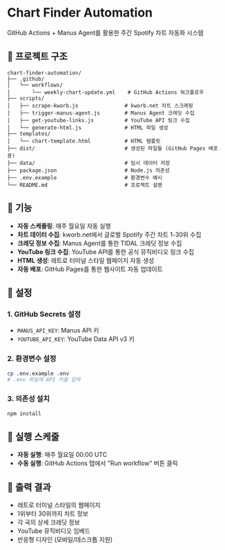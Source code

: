 # Chart Finder Automation

GitHub Actions + Manus Agent를 활용한 주간 Spotify 차트 자동화 시스템

## 📁 프로젝트 구조

```
chart-finder-automation/
├── .github/
│   └── workflows/
│       └── weekly-chart-update.yml    # GitHub Actions 워크플로우
├── scripts/
│   ├── scrape-kworb.js               # kworb.net 차트 스크래핑
│   ├── trigger-manus-agent.js        # Manus Agent 크레딧 수집
│   ├── get-youtube-links.js          # YouTube API 링크 수집
│   └── generate-html.js              # HTML 파일 생성
├── templates/
│   └── chart-template.html           # HTML 템플릿
├── dist/                             # 생성된 파일들 (GitHub Pages 배포용)
├── data/                             # 임시 데이터 저장
├── package.json                      # Node.js 의존성
├── .env.example                      # 환경변수 예시
└── README.md                         # 프로젝트 설명
```

## 🚀 기능

- **자동 스케줄링**: 매주 월요일 자동 실행
- **차트 데이터 수집**: kworb.net에서 글로벌 Spotify 주간 차트 1-30위 수집
- **크레딧 정보 수집**: Manus Agent를 통한 TIDAL 크레딧 정보 수집
- **YouTube 링크 수집**: YouTube API를 통한 공식 뮤직비디오 링크 수집
- **HTML 생성**: 레트로 터미널 스타일 웹페이지 자동 생성
- **자동 배포**: GitHub Pages를 통한 웹사이트 자동 업데이트

## 🔧 설정

### 1. GitHub Secrets 설정
- `MANUS_API_KEY`: Manus API 키
- `YOUTUBE_API_KEY`: YouTube Data API v3 키

### 2. 환경변수 설정
```bash
cp .env.example .env
# .env 파일에 API 키들 입력
```

### 3. 의존성 설치
```bash
npm install
```

## 📅 실행 스케줄

- **자동 실행**: 매주 월요일 00:00 UTC
- **수동 실행**: GitHub Actions 탭에서 "Run workflow" 버튼 클릭

## 🎯 출력 결과

- 레트로 터미널 스타일의 웹페이지
- 1위부터 30위까지 차트 정보
- 각 곡의 상세 크레딧 정보
- YouTube 뮤직비디오 임베드
- 반응형 디자인 (모바일/데스크톱 지원)


